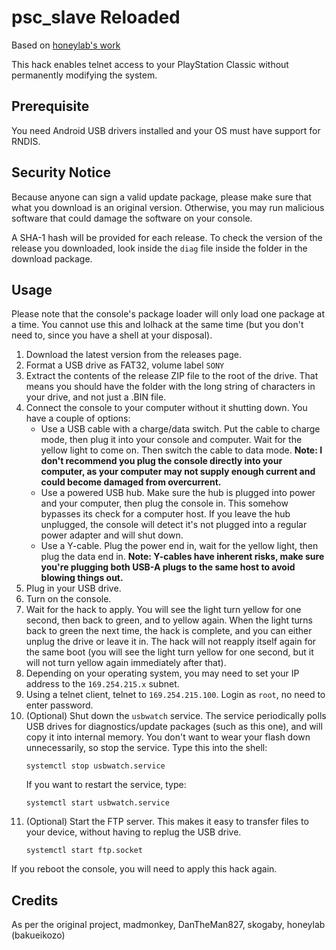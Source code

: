 psc_slave Reloaded
==================

Based on [honeylab's work](https://bitbucket.org/bakueikozo/psc_slave)

This hack enables telnet access to your PlayStation Classic without permanently
modifying the system.

Prerequisite
------------
You need Android USB drivers installed and your OS must have support for RNDIS.

Security Notice
---------------
Because anyone can sign a valid update package, please make sure that what you
download is an original version. Otherwise, you may run malicious software that
could damage the software on your console.

A SHA-1 hash will be provided for each release. To check the version of the
release you downloaded, look inside the `diag` file inside the folder in the
download package.

Usage
-----
Please note that the console's package loader will only load one package at a time.
You cannot use this and lolhack at the same time (but you don't need to, since
you have a shell at your disposal).

1. Download the latest version from the releases page.
2. Format a USB drive as FAT32, volume label `SONY`
3. Extract the contents of the release ZIP file to the root of the drive. That
   means you should have the folder with the long string of characters in your
   drive, and not just a .BIN file.
4. Connect the console to your computer without it shutting down. You have a
   couple of options:
   -  Use a USB cable with a charge/data switch. Put the cable to charge mode,
      then plug it into your console and computer. Wait for the yellow light to
      come on. Then switch the cable to data mode. **Note: I don't recommend you
      plug the console directly into your computer, as your computer may not
      supply enough current and could become damaged from overcurrent.**
   -  Use a powered USB hub. Make sure the hub is plugged into power and your
      computer, then plug the console in. This somehow bypasses its check for
      a computer host. If you leave the hub unplugged, the console will detect
      it's not plugged into a regular power adapter and will shut down.
   -  Use a Y-cable. Plug the power end in, wait for the yellow light, then plug
      the data end in. **Note: Y-cables have inherent risks, make sure you're
      plugging both USB-A plugs to the same host to avoid blowing things out.**
5. Plug in your USB drive.
6. Turn on the console.
7. Wait for the hack to apply. You will see the light turn yellow for one second,
   then back to green, and to yellow again. When the light turns back to green
   the next time, the hack is complete, and you can either unplug the drive or
   leave it in. The hack will not reapply itself again for the same boot (you
   will see the light turn yellow for one second, but it will not turn yellow
   again immediately after that).
8. Depending on your operating system, you may need to set your IP address to
   the `169.254.215.x` subnet.
9. Using a telnet client, telnet to `169.254.215.100`. Login as `root`, no need
   to enter password.
10. (Optional) Shut down the `usbwatch` service. The service periodically polls
    USB drives for diagnostics/update packages (such as this one), and will copy
    it into internal memory. You don't want to wear your flash down unnecessarily,
    so stop the service. Type this into the shell:
    ```
    systemctl stop usbwatch.service
    ```
    If you want to restart the service, type:
    ```
    systemctl start usbwatch.service
    ```
11. (Optional) Start the FTP server. This makes it easy to transfer files to your
    device, without having to replug the USB drive.
    ```
    systemctl start ftp.socket
    ```

If you reboot the console, you will need to apply this hack again.

Credits
-------
As per the original project, madmonkey, DanTheMan827, skogaby, honeylab
(bakueikozo)
